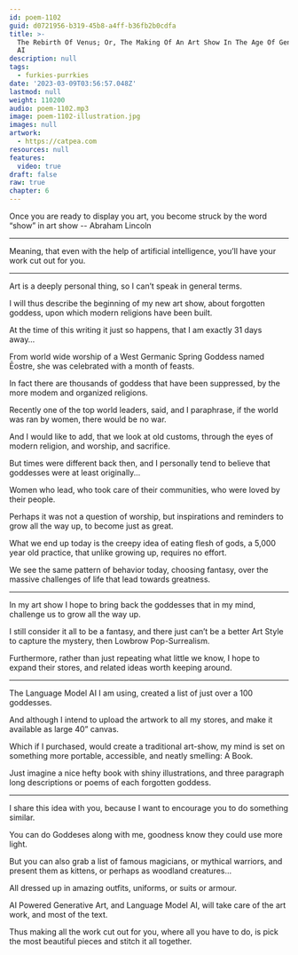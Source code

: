 ```yaml
---
id: poem-1102
guid: d0721956-b319-45b8-a4ff-b36fb2b0cdfa
title: >-
  The Rebirth Of Venus; Or, The Making Of An Art Show In The Age Of Generative
  AI
description: null
tags:
  - furkies-purrkies
date: '2023-03-09T03:56:57.048Z'
lastmod: null
weight: 110200
audio: poem-1102.mp3
image: poem-1102-illustration.jpg
images: null
artwork:
  - https://catpea.com
resources: null
features:
  video: true
draft: false
raw: true
chapter: 6
---
```


Once you are ready to display you art,
you become struck by the word “show” in art show -- Abraham Lincoln

---

Meaning, that even with the help of artificial intelligence,
you’ll have your work cut out for you.

---

Art is a deeply personal thing,
so I can’t speak in general terms.

I will thus describe the beginning of my new art show,
about forgotten goddess, upon which modern religions have been built.

At the time of this writing it just so happens,
that I am exactly 31 days away…

From world wide worship of a West Germanic Spring Goddess named Ēostre,
she was celebrated with a month of feasts.

In fact there are thousands of goddess that have been suppressed,
by the more modem and organized religions.

Recently one of the top world leaders, said, and I paraphrase,
if the world was ran by women, there would be no war.

And I would like to add, that we look at old customs,
through the eyes of modern religion, and worship, and sacrifice.

But times were different back then,
and I personally tend to believe that goddesses were at least originally...

Women who lead, who took care of their communities,
who were loved by their people.

Perhaps it was not a question of worship,
but inspirations and reminders to grow all the way up, to become just as great.

What we end up today is the creepy idea of eating flesh of gods,
a 5,000 year old practice, that unlike growing up, requires no effort.

We see the same pattern of behavior today,
choosing fantasy, over the massive challenges of life that lead towards greatness.

---

In my art show I hope to bring back the goddesses that in my mind,
challenge us to grow all the way up.

I still consider it all to be a fantasy,
and there just can’t be a better Art Style to capture the mystery, then Lowbrow Pop-Surrealism.

Furthermore, rather than just repeating what little we know,
I hope to expand their stores, and related ideas worth keeping around.

---

The Language Model AI I am using,
created a list of just over a 100 goddesses.

And although I intend to upload the artwork to all my stores,
and make it available as large 40” canvas.

Which if I purchased, would create a traditional art-show,
my mind is set on something more portable, accessible, and neatly smelling: A Book.

Just imagine a nice hefty book with shiny illustrations,
and three paragraph long descriptions or poems of each forgotten goddess.

---

I share this idea with you,
because I want to encourage you to do something similar.

You can do Goddeses along with me,
goodness know they could use more light.

But you can also grab a list of famous magicians, or mythical warriors,
and present them as kittens, or perhaps as woodland creatures…

All dressed up in amazing outfits,
uniforms, or suits or armour.

AI Powered Generative Art, and Language Model AI,
will take care of the art work, and most of the text.

Thus making all the work cut out for you,
where all you have to do, is pick the most beautiful pieces and stitch it all together.
